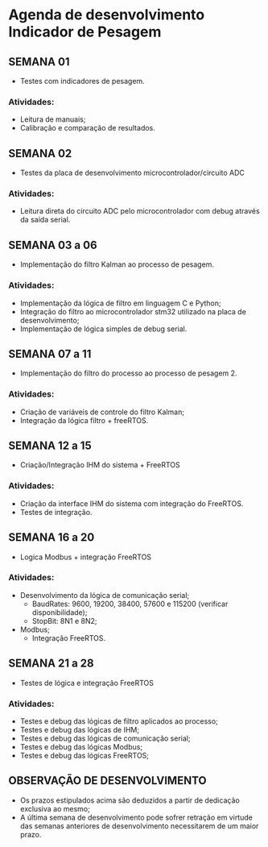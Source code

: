 # Agenda de desenvolvimento Indicador de Pesagem

## SEMANA 01
* Testes com indicadores de pesagem.
### Atividades:
* Leitura de manuais;
* Calibração e comparação de resultados.

## SEMANA 02
* Testes da placa de desenvolvimento microcontrolador/circuito ADC
### Atividades:
* Leitura direta do circuito ADC pelo microcontrolador com debug através da saída serial.

## SEMANA 03 a 06
* Implementação do filtro Kalman ao processo de pesagem.
### Atividades:
* Implementação da lógica de filtro em linguagem C e Python;
* Integração do filtro ao microcontrolador stm32 utilizado na placa de desenvolvimento;
* Implementação de lógica simples de debug serial.

## SEMANA 07 a 11
* Implementação do filtro do processo ao processo de pesagem 2.
### Atividades:
* Criação de variáveis de controle do filtro Kalman;
* Integração da lógica filtro + freeRTOS.

## SEMANA 12 a 15
* Criação/Integração IHM do sistema + FreeRTOS
### Atividades:
* Criação da interface IHM do sistema com integração do FreeRTOS.
* Testes de integração.

## SEMANA 16 a 20
* Logica Modbus + integração FreeRTOS
### Atividades:
* Desenvolvimento da lógica de comunicação serial;
	* BaudRates: 9600, 19200, 38400, 57600 e 115200 (verificar disponibilidade);
	* StopBit: 8N1 e 8N2;
* Modbus;
	* Integração FreeRTOS.

## SEMANA 21 a 28
* Testes de lógica e integração FreeRTOS
### Atividades:
* Testes e debug das lógicas de filtro aplicados ao processo;
* Testes e debug das lógicas de IHM;
* Testes e debug das lógicas de comunicação serial;
* Testes e debug das lógicas Modbus;
* Testes e debug das lógicas FreeRTOS;

## OBSERVAÇÃO DE DESENVOLVIMENTO
* Os prazos estipulados acima são deduzidos a partir de dedicação exclusiva ao mesmo;
* A última semana de desenvolvimento pode sofrer retração em virtude das semanas anteriores de desenvolvimento necessitarem de um maior prazo.

